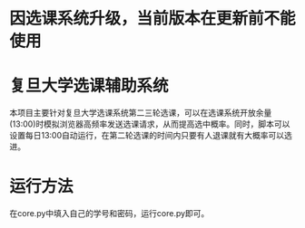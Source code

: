 # 因选课系统升级，当前版本在更新前不能使用
# 复旦大学选课辅助系统
  本项目主要针对复旦大学选课系统第二三轮选课，可以在选课系统开放余量(13:00)时模拟浏览器高频率发送选课请求，从而提高选中概率。同时，脚本可以设置每日13:00自动运行，在第二轮选课的时间内只要有人退课就有大概率可以选进。
# 运行方法
  在core.py中填入自己的学号和密码，运行core.py即可。
